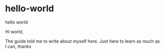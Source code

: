 # hello-world
hello world

Hi world,

The guide told me to write about myself here. 
Just here to learn as much as I can, thanks
